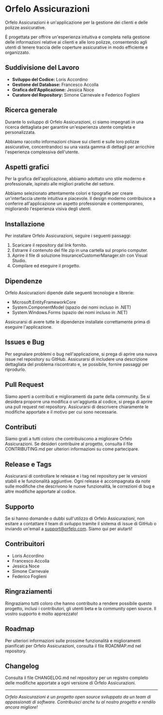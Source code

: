 # Orfelo Assicurazioni
Orfelo Assicurazioni è un'applicazione per la gestione dei clienti e delle polizze assicurative. 

È progettata per offrire un'esperienza intuitiva e completa nella gestione delle informazioni relative ai clienti e alle loro polizze, consentendo agli utenti di tenere traccia delle coperture assicurative in modo efficiente e organizzato.

## Suddivisione del Lavoro
- **Sviluppo del Codice:** Loris Accordino
- **Gestione del Database:** Francesco Accolla
- **Grafica dell'Applicazione:** Jessica Noce
- **Curatore del Repository:** Simone Carnevale e Federico Foglieni

## Ricerca generale
Durante lo sviluppo di Orfelo Assicurazioni, ci siamo impegnati in una ricerca dettagliata per garantire un'esperienza utente completa e personalizzata. 

Abbiamo raccolto informazioni chiave sui clienti e sulle loro polizze assicurative, concentrandoci su una vasta gamma di dettagli per arricchire l'esperienza complessiva dell'utente.

## Aspetti grafici
Per la grafica dell'applicazione, abbiamo adottato uno stile moderno e professionale, ispirato alle migliori pratiche del settore. 

Abbiamo selezionato attentamente colori e tipografie per creare un'interfaccia utente intuitiva e piacevole. 
Il design moderno contribuisce a conferire all'applicazione un aspetto professionale e contemporaneo, migliorando l'esperienza visiva degli utenti.

## Installazione
Per installare Orfelo Assicurazioni, seguire i seguenti passaggi:

1. Scaricare il repository dal link fornito.
2. Estrarre il contenuto del file zip in una cartella sul proprio computer.
3. Aprire il file di soluzione InsuranceCustomerManager.sln con Visual Studio.
4. Compilare ed eseguire il progetto.

## Dipendenze
Orfelo Assicurazioni dipende dalle seguenti tecnologie e librerie:

- Microsoft.EntityFrameworkCore
- System.ComponentModel (spazio dei nomi incluso in .NET)
- System.Windows.Forms (spazio dei nomi incluso in .NET)

Assicurarsi di avere tutte le dipendenze installate correttamente prima di eseguire l'applicazione.

## Issues e Bug
Per segnalare problemi o bug nell'applicazione, si prega di aprire una nuova issue nel repository su GitHub. 
Assicurarsi di includere una descrizione dettagliata del problema riscontrato e, se possibile, fornire passaggi per riprodurlo.

## Pull Request
Siamo aperti a contributi e miglioramenti da parte della community. 
Se si desidera proporre una modifica o un'aggiunta al codice, si prega di aprire una pull request nel repository. 
Assicurarsi di descrivere chiaramente le modifiche apportate e il motivo per cui sono necessarie.

## Contributi
Siamo grati a tutti coloro che contribuiscono a migliorare Orfelo Assicurazioni. 
Se desideri contribuire al progetto, consulta il file CONTRIBUTING.md per ulteriori informazioni su come partecipare.

## Release e Tags
Assicurarsi di controllare le release e i tag nel repository per le versioni stabili e le funzionalità aggiuntive. 
Ogni release è accompagnata da note sulle modifiche che descrivono le nuove funzionalità, le correzioni di bug e altre modifiche apportate al codice.

## Supporto
Se si hanno domande o dubbi sull'utilizzo di Orfelo Assicurazioni, non esitare a contattare il team di sviluppo tramite il sistema di issue di GitHub o inviando un'email a support@orfelo.com. 
Siamo qui per aiutarti!

## Contribuitori
- Loris Accordino
- Francesco Accolla
- Jessica Noce
- Simone Carnevale
- Federico Foglieni

## Ringraziamenti
Ringraziamo tutti coloro che hanno contribuito a rendere possibile questo progetto, inclusi i contributori, gli utenti beta e la community open source. 
Il vostro supporto è molto apprezzato!

## Roadmap
Per ulteriori informazioni sulle prossime funzionalità e miglioramenti pianificati per Orfelo Assicurazioni, consulta il file ROADMAP.md nel repository.

## Changelog
Consulta il file CHANGELOG.md nel repository per un registro completo delle modifiche apportate a ogni versione di Orfelo Assicurazioni.

---

*Orfelo Assicurazioni è un progetto open source sviluppato da un team di appassionati di software. 
Contribuisci anche tu al nostro progetto e rendilo ancora migliore!*